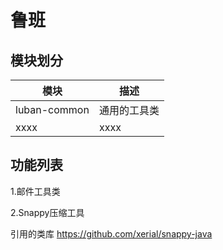 # 鲁班

## 模块划分

| 模块 | 描述 |
| ------ | ------ |
| luban-common | 通用的工具类 |
| xxxx| xxxx|


## 功能列表

1.邮件工具类




2.Snappy压缩工具

引用的类库 https://github.com/xerial/snappy-java